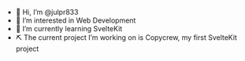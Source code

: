 - 👋 Hi, I’m @julpr833
- 👀 I’m interested in Web Development
- 🌱 I’m currently learning SvelteKit
- ⛏️ The current project I’m working on is Copycrew, my first SvelteKit project
